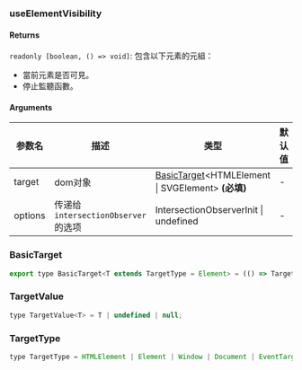 ### useElementVisibility

#### Returns
`readonly [boolean, () => void]`: 包含以下元素的元組：
- 當前元素是否可見。
- 停止監聽函數。

#### Arguments
|参数名|描述|类型|默认值|
|---|---|---|---|
|target|dom对象|[BasicTarget](#BasicTarget)&lt;HTMLElement \| SVGElement&gt;  **(必填)**|-|
|options|传递给 `intersectionObserver` 的选项|IntersectionObserverInit \| undefined |-|

### BasicTarget

```js
export type BasicTarget<T extends TargetType = Element> = (() => TargetValue<T>) | TargetValue<T> | MutableRefObject<TargetValue<T>>;
```

### TargetValue

```js
type TargetValue<T> = T | undefined | null;
```

### TargetType

```js
type TargetType = HTMLElement | Element | Window | Document | EventTarget;
```